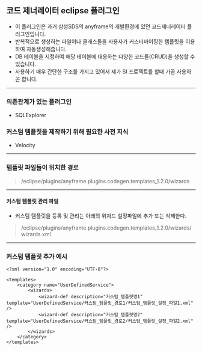 ## 코드 제너레이터 eclipse 플러그인
* 이 플러그인은 과거 삼성SDS의 anyframe의 개발환경에 있던 코드제너레이터 플러그인입니다.
* 반복적으로 생성하는 파일이나 클래스들을 사용자가 커스터마이징한 템플릿을 이용하여 자동생성해줍니다.
* DB 테이블을 지정하여 해당 테이블에 대응하는 다양한 코드들(CRUD)을 생성할 수 있습니다.
* 사용하기 매우 간단한 구조를 가지고 있어서 제가 SI 프로젝트를 할때 가끔 사용하곤 합니다.
---
### 의존관계가 있는 플러그인
- SQLExplorer

### 커스텀 템플릿을 제작하기 위해 필요한 사전 지식
- Velocity
---

### 템플릿 파일들이 위치한 경로 
> /eclipse/plugins/anyframe.plugins.codegen.templates_1.2.0/wizards
---
#### 커스텀 템플릿 관리 파일
* 커스텀 템플릿을 등록 및 관리는 아래의 위자드 설정파일에 추가 또는 삭제한다.

> /eclipse/plugins/anyframe.plugins.codegen.templates_1.2.0/wizards/wizards.xml

---
### 커스텀 템플릿 추가 예시
```
<?xml version="1.0" encoding="UTF-8"?>

<templates>
	<category name="UserDefinedService">
		<wizards>
			<wizard-def description="커스텀_템플릿명1" template="UserDefinedService/커스텀_템플릿_경로1/커스텀_템플릿_설정_파일1.xml" />
			<wizard-def description="커스텀_템플릿명2" template="UserDefinedService/커스텀_템플릿_경로2/커스텀_템플릿_설정_파일2.xml" />
		</wizards>
	</category>
</templates>
```
